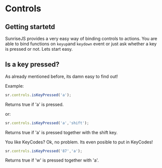 Controls
=======


Getting startetd
---------
SunriseJS provides a very easy way of binding controls to actions. You are able to bind functions on ```keyup```and ```keydown``` event or just ask whether a key is pressed or not. 
Lets start easy.

Is a key pressed?
---------

As already mentioned before, its damn easy to find out!

Example:
```javascript 
sr.controls.isKeyPressed('a');
```
Returns true if 'a' is pressed.

or:
```javascript 
sr.controls.isKeyPressed('a','shift');
```
Returns true if 'a' is pressed together with the shift key.

You like KeyCodes? Ok, no problem. Its even posible to put in KeyCodes!
```javascript 
sr.controls.isKeyPressed('87','a');
```
Returns true if 'w' is pressed together with 'a'.